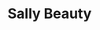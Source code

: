 ---
title: "Sally Beauty"
url: /san-antonio/sally-beauty-south-new-braunfels-avenue/
shop: Friseurbedarf
---